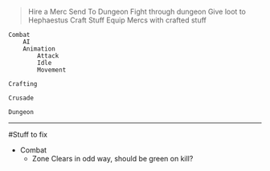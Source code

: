 
>    Hire a Merc
    Send To Dungeon
        Fight through dungeon
        Give loot to Hephaestus
    Craft Stuff
    Equip Mercs with crafted stuff




```
Combat
    AI
    Animation
        Attack
        Idle
        Movement

Crafting

Crusade

Dungeon
```
---
#Stuff to fix
* Combat
    - Zone Clears in odd way, should be green on kill?
